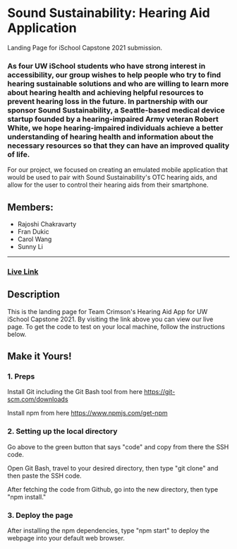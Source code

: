 # Sound Sustainability: Hearing Aid Application
Landing Page for iSchool Capstone 2021 submission.

### As four UW iSchool students who have strong interest in accessibility, our group wishes to help people who try to find hearing sustainable solutions and who are willing to learn more about hearing health and achieving helpful resources to prevent hearing loss in the future. In partnership with our sponsor Sound Sustainability, a Seattle-based medical device startup founded by a hearing-impaired Army veteran Robert White, we hope hearing-impaired individuals achieve a better understanding of hearing health and information about the necessary resources so that they can have an improved quality of life.

For our project, we focused on creating an emulated mobile application that would be used to pair with Sound Sustainability's OTC hearing aids, and allow for the user to control their hearing aids from their smartphone.

## Members:
- Rajoshi Chakravarty
- Fran Dukic
- Carol Wang
- Sunny Li


------
### <a href="https://ischool-capstone.web.app"/>Live Link</a> 

## Description
This is the landing page for Team Crimson's Hearing Aid App for UW iSchool Capstone 2021. By visiting the link above you can view our live page. To get the code to test on your local machine, follow the instructions below.

## Make it Yours!
### 1. Preps
Install Git including the Git Bash tool from here https://git-scm.com/downloads

Install npm from here https://www.npmjs.com/get-npm

### 2. Setting up the local directory
Go above to the green button that says "code" and copy from there the SSH code.

Open Git Bash, travel to your desired directory, then type "git clone" and then paste the SSH code.

After fetching the code from Github, go into the new directory, then type "npm install."

### 3. Deploy the page
After installing the npm dependencies, type "npm start" to deploy the webpage into your default web browser.
